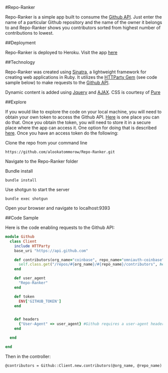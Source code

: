 #Repo-Ranker

Repo-Ranker is a simple app built to consume the [Github API](https://developer.github.com/v3/). Just enter the name of a particular Github repository and the name of the owner it belongs to and Repo-Ranker shows you contributors sorted from highest number of contributions to lowest.

##Deployment

Repo-Ranker is deployed to Heroku. Visit the app [here](https://github-repo-ranker.herokuapp.com/)

##Technology

Repo-Ranker was created using [Sinatra](http://www.sinatrarb.com/), a lightweight framework for creating web applications in Ruby. It utilizes the [HTTParty Gem](https://github.com/jnunemaker/httparty) (see code sample below) to make requests to the [Github API](https://developer.github.com/v3/).

Dynamic content is added using [Jquery](https://jquery.com/) and [AJAX](http://api.jquery.com/jquery.ajax/). CSS is courtesy of [Pure](http://purecss.io/)

##Explore

If you would like to explore the code on your local machine, you will need to obtain your own token to access the Github API.  [Here](https://github.com/blog/1509-personal-api-tokens) is one place you can do that. Once you obtain the token, you will need to store it in a secure place where the app can access it. One option for doing that is described [here](https://github.com/bkeepers/dotenv).  Once you have an access token do the following:

Clone the repo from your command line

`https://github.com/alookatommorow/Repo-Ranker.git`

Navigate to the Repo-Ranker folder

Bundle install

`bundle install`

Use shotgun to start the server

`bundle exec shotgun`

Open your browser and navigate to localhost:9393

##Code Sample

Here is the code enabling requests to the Github API:

```ruby
module Github
  class Client
    include HTTParty
    base_uri "https://api.github.com"

    def contributors(org_name="coinbase", repo_name="omniauth-coinbase")
      self.class.get("/repos/#{org_name}/#{repo_name}/contributors", headers: headers, query: { access_token: token})
    end

    def user_agent
      "Repo-Ranker"
    end

    def token
      ENV['GITHUB_TOKEN']
    end


    def headers
      {"User-Agent" => user_agent} #Github requires a user-agent header to make requests
    end

  end

end
```

Then in the controller:

`@contributors = Github::Client.new.contributors(@org_name, @repo_name)`